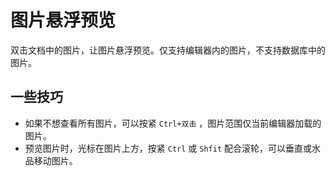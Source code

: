 
# 图片悬浮预览

双击文档中的图片，让图片悬浮预览。仅支持编辑器内的图片，不支持数据库中的图片。


## 一些技巧

* 如果不想查看所有图片，可以按紧 `Ctrl+双击` ，图片范围仅当前编辑器加载的图片。
* 预览图片时，光标在图片上方，按紧 `Ctrl` 或 `Shfit` 配合滚轮，可以垂直或水品移动图片。

